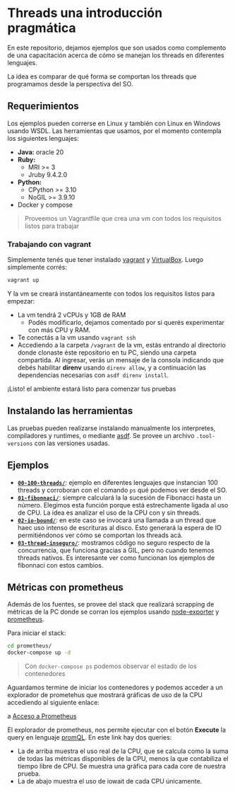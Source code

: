 # Threads una introducción pragmática

En este repositorio, dejamos ejemplos que son usados como complemento de una
capacitación acerca de cómo se manejan los threads en diferentes lenguajes.

La idea es comparar de qué forma se comportan los threads que programamos desde
la perspectiva del SO.

## Requerimientos

Los ejemplos pueden correrse en Linux y también con Linux en Windows usando WSDL.
Las herramientas que usamos, por el momento contempla los siguientes lenguajes:

* **Java:** oracle 20
* **Ruby:** 
    * MRI >= 3
    * Jruby 9.4.2.0
* **Python:**
    * CPython >= 3.10
    * NoGIL >= 3.9.10
* Docker y compose

> Proveemos un Vagrantfile que crea una vm con todos los requisitos listos para
> trabajar

### Trabajando con vagrant

Simplemente tenés que tener instalado [vagrant](https://www.vagrantup.com/) y
[VirtualBox](https://www.virtualbox.org/). Luego simplemente corrés:

```bash
vagrant up
```

Y la vm se creará instantáneamente con todos los requisitos listos para empezar:

* La vm tendrá 2 vCPUs y 1GB de RAM
    * Podés modificarlo, dejamos comentado por si querés experimentar con más
      CPU y RAM.
* Te conectás a la vm usando `vagrant ssh`
* Accediendo a la carpeta `/vagrant` de la vm, estás entrando al directorio
  donde clonaste éste repositorio en tu PC, siendo una carpeta compartida. Al
  ingresar, verás un mensaje de la consola indicando que debés habilitar
  **direnv** usando  `direnv allow`, y a continuación las dependencias
  necesarias con `asdf direnv install`.

¡Listo! el ambiente estará listo para comenzar tus pruebas

## Instalando las herramientas

Las pruebas pueden realizarse instalando manualmente los interpretes,
compiladores y runtimes, o mediante [asdf](https://asdf-vm.com/). Se provee un
archivo `.tool-versions` con las versiones usadas.


## Ejemplos

* [**`00-100-threads/`**](./00-100-threads): ejemplo en diferentes lenguajes que
  instancian 100 threads y corroboran con el comando `ps` qué podemos ver desde
  el SO.
* [**`01-fibonnaci/`**](./01-fibonnaci): siempre calculará la la sucesión de
  Fibonacci hasta un número. Elegimos esta función porque está estrechamente
  ligada al uso de CPU. La idea es analizar el uso de la CPU con y sin threads.
* [**`02-io-bound/`**](./02-io-bound): en este caso se invocará una llamada a un
  thread que haec uso intenso de escrituras al disco. Esto generará la espera de
  IO permitiéndonos ver cómo se comportan los threads acá.
* [**`03-thread-inseguro/`**](./03-thread-inseguro): mostramos código no seguro
  respecto de la concurrencia, que funciona gracias a GIL, pero no cuando
  tenemos threads nativos. Es interesante ver como funcionan los ejemplos de
  fibonnaci con estos cambios.

## Métricas con prometheus

Además de los fuentes, se provee del stack que realizará scrapping de métricas
de la PC donde se corran los ejemplos usando
[node-exporter](https://github.com/prometheus/node_exporter) y
[prometheus](https://prometheus.io/).

Para iniciar el stack:

```bash
cd prometheus/
docker-compose up -d
```

> Con `docker-compose ps` podemos observar el estado de los contenedores


Aguardamos termine de iniciar los contenedores y podemos acceder a un explorador
de prometehus que mostrará gráficas de uso de la CPU accediendo al siguiente
enlace:

a [Acceso a
  Prometheus](http://localhost:9090/query?g0.expr=100+-+%28avg+by+%28instance%2Ccpu%29+%28rate%28node_cpu_seconds_total%7Bjob%3D%22node%22%2Cmode%3D%22idle%22%7D%5B1m%5D%29%29+*+100%29&g0.show_tree=0&g0.tab=graph&g0.range_input=5m&g0.res_type=auto&g0.res_density=medium&g0.display_mode=lines&g0.show_exemplars=0&g1.expr=avg+by+%28instance%2Ccpu%29+%28rate%28node_cpu_seconds_total%7Bjob%3D%22node%22%2Cmode%3D%22iowait%22%7D%5B1m%5D%29%29+*+100&g1.show_tree=0&g1.tab=graph&g1.range_input=5m&g1.res_type=auto&g1.res_density=medium&g1.display_mode=lines&g1.show_exemplars=0)

El explorador de prometheus, nos permite ejecutar con el botón **Execute** la
query en lenguaje [promQL](https://prometheus.io/docs/prometheus/latest/querying/basics/).
En este link hay dos queries:

* La de arriba muestra el uso real de la CPU, que se calcula como la suma de
  todas las métricas disponibles de la CPU, menos la que contabiliza el tiempo
  libre de CPU. Se muestra una gráfica para cada core de nuestra prueba.
* La de abajo muestra el uso de iowait de cada CPU únicamente.
